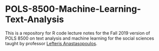 # POLS-8500-Machine-Learning-Text-Analysis
This is a repository for R code lecture notes for the Fall 2019 version of POLS 8500 on text analysis and machine learning for the social sciences taught by professor [Lefteris Anastasopoulos](https://anastasopoulos.io/). 
